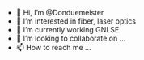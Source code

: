 - 👋 Hi, I’m @Donduemeister
- 👀 I’m interested in fiber, laser optics
- 🌱 I’m currently working GNLSE
- 💞️ I’m looking to collaborate on ...
- 📫 How to reach me ...

<!---
Donduemeister/Donduemeister is a ✨ special ✨ repository because its `README.md` (this file) appears on your GitHub profile.
You can click the Preview link to take a look at your changes.
--->
